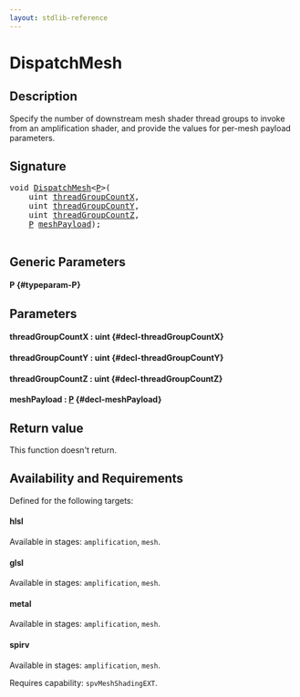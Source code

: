```yaml
---
layout: stdlib-reference
---
```


# DispatchMesh

## Description

Specify the number of downstream mesh shader thread groups to invoke from an amplification shader,
and provide the values for per-mesh payload parameters.



## Signature 

<pre>
<span class="code_keyword">void</span> <a href="/stdlib-reference/global-decls/DispatchMesh">DispatchMesh</a>&lt;<a href="/stdlib-reference/global-decls/DispatchMesh#typeparam-P" class="code_type">P</a>&gt;(
    <span class="code_keyword">uint</span> <a href="/stdlib-reference/global-decls/DispatchMesh#decl-threadGroupCountX" class="code_param">threadGroupCountX</a>,
    <span class="code_keyword">uint</span> <a href="/stdlib-reference/global-decls/DispatchMesh#decl-threadGroupCountY" class="code_param">threadGroupCountY</a>,
    <span class="code_keyword">uint</span> <a href="/stdlib-reference/global-decls/DispatchMesh#decl-threadGroupCountZ" class="code_param">threadGroupCountZ</a>,
    <a href="/stdlib-reference/global-decls/DispatchMesh#typeparam-P" class="code_type">P</a> <a href="/stdlib-reference/global-decls/DispatchMesh#decl-meshPayload" class="code_param">meshPayload</a>);

</pre>

## Generic Parameters

#### P {#typeparam-P}

## Parameters

#### threadGroupCountX  : uint {#decl-threadGroupCountX}
#### threadGroupCountY  : uint {#decl-threadGroupCountY}
#### threadGroupCountZ  : uint {#decl-threadGroupCountZ}
#### meshPayload  : [P](/stdlib-reference/global-decls/DispatchMesh#typeparam-P) {#decl-meshPayload}

## Return value
This function doesn't return.


## Availability and Requirements

Defined for the following targets:

#### hlsl
Available in stages: `amplification`, `mesh`.

#### glsl
Available in stages: `amplification`, `mesh`.

#### metal
Available in stages: `amplification`, `mesh`.

#### spirv
Available in stages: `amplification`, `mesh`.

Requires capability: `spvMeshShadingEXT`.


